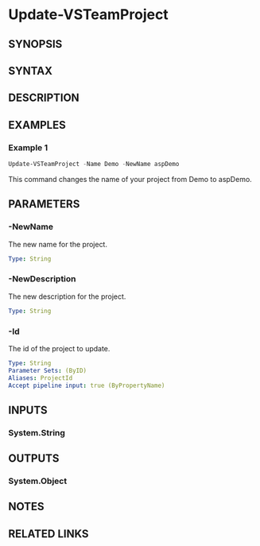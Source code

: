 <!-- #include "./common/header.md" -->

# Update-VSTeamProject

## SYNOPSIS

<!-- #include "./synopsis/Update-VSTeamProject.md" -->

## SYNTAX

## DESCRIPTION

<!-- #include "./synopsis/Update-VSTeamProject.md" -->

## EXAMPLES

### Example 1

```powershell
Update-VSTeamProject -Name Demo -NewName aspDemo
```

This command changes the name of your project from Demo to aspDemo.

## PARAMETERS

<!-- #include "./params/projectName.md" -->

### -NewName

The new name for the project.

```yaml
Type: String
```

### -NewDescription

The new description for the project.

```yaml
Type: String
```

### -Id

The id of the project to update.

```yaml
Type: String
Parameter Sets: (ByID)
Aliases: ProjectId
Accept pipeline input: true (ByPropertyName)
```

<!-- #include "./params/force.md" -->

## INPUTS

### System.String

## OUTPUTS

### System.Object

## NOTES

<!-- #include "./common/prerequisites.md" -->

## RELATED LINKS

<!-- #include "./common/related.md" -->
